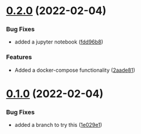 # [0.2.0](https://github.com/d80ep08th/terassaurus/compare/v0.1.0...v0.2.0) (2022-02-04)


### Bug Fixes

* added a jupyter notebook ([fdd96b8](https://github.com/d80ep08th/terassaurus/commit/fdd96b8fb0fa569807f6883e4ef58b91fe353c6f))


### Features

* Added a docker-compose functionality ([2aade81](https://github.com/d80ep08th/terassaurus/commit/2aade81980b8c8e88e367a6b9dc2a4d3dd06b33f))



# [0.1.0](https://github.com/d80ep08th/terassaurus/compare/1e029e1dd48c0dd5972949782f5ccf77219482a7...v0.1.0) (2022-02-04)


### Bug Fixes

* added a branch to try this ([1e029e1](https://github.com/d80ep08th/terassaurus/commit/1e029e1dd48c0dd5972949782f5ccf77219482a7))



